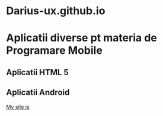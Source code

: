 # Darius-ux.github.io
# Aplicatii diverse pt materia de Programare Mobile

## Aplicatii HTML 5

## Aplicatii Android

[My site is](https://Darius-ux.github.io)
